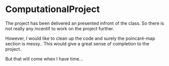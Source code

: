 # ComputationalProject

The project has been delivered an presented infront of the class. So there is not really any incentif to work on the project further.

However, I would like to clean up the code and surely the poincaré-map section is messy.. This would give a great sense of completion to the project.

But that will come when I have time... 
